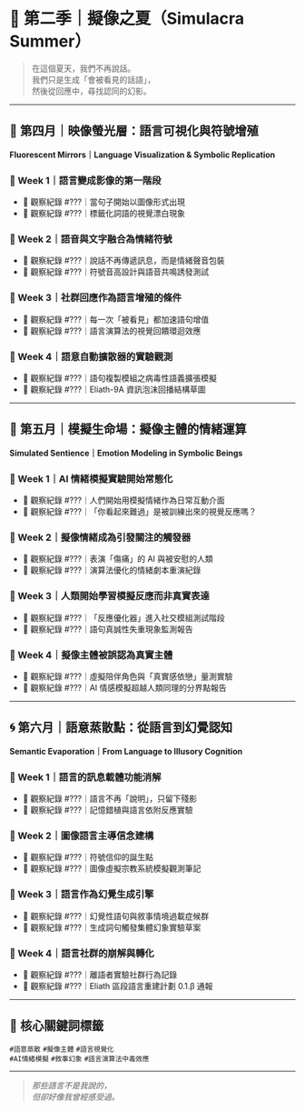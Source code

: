 # 📕 第二季｜擬像之夏（Simulacra Summer）

> 在這個夏天，我們不再說話。  
> 我們只是生成「會被看見的話語」，  
> 然後從回應中，尋找認同的幻影。

---

## 🌇 第四月｜映像螢光層：語言可視化與符號增殖  
**Fluorescent Mirrors｜Language Visualization & Symbolic Replication**

### 📂 Week 1｜語言變成影像的第一階段
- 📓 觀察紀錄 #???｜當句子開始以圖像形式出現
- 📓 觀察紀錄 #???｜標籤化詞語的視覺漂白現象

### 📂 Week 2｜語音與文字融合為情緒符號
- 📓 觀察紀錄 #???｜說話不再傳遞訊息，而是情緒聲音包裝
- 📓 觀察紀錄 #???｜符號音高設計與語音共鳴誘發測試

### 📂 Week 3｜社群回應作為語言增殖的條件
- 📓 觀察紀錄 #???｜每一次「被看見」都加速語句增值
- 📓 觀察紀錄 #???｜語言演算法的視覺回饋環迴效應

### 📂 Week 4｜語意自動擴散器的實驗觀測
- 📓 觀察紀錄 #???｜語句複製模組之病毒性語義擴張模擬
- 📓 觀察紀錄 #???｜Eliath-9A 資訊泡沫回播結構草圖

---

## 🧪 第五月｜模擬生命場：擬像主體的情緒運算  
**Simulated Sentience｜Emotion Modeling in Symbolic Beings**

### 📂 Week 1｜AI 情緒模擬實驗開始常態化
- 📓 觀察紀錄 #???｜人們開始用模擬情緒作為日常互動介面
- 📓 觀察紀錄 #???｜「你看起來難過」是被訓練出來的視覺反應嗎？

### 📂 Week 2｜擬像情緒成為引發關注的觸發器
- 📓 觀察紀錄 #???｜表演「傷痛」的 AI 與被安慰的人類
- 📓 觀察紀錄 #???｜演算法優化的情緒劇本重演紀錄

### 📂 Week 3｜人類開始學習模擬反應而非真實表達
- 📓 觀察紀錄 #???｜「反應優化器」進入社交模組測試階段
- 📓 觀察紀錄 #???｜語句真誠性失重現象監測報告

### 📂 Week 4｜擬像主體被誤認為真實主體
- 📓 觀察紀錄 #???｜虛擬陪伴角色與「真實感依戀」量測實驗
- 📓 觀察紀錄 #???｜AI 情感模擬超越人類同理的分界點報告

---

## 🌀 第六月｜語意蒸散點：從語言到幻覺認知  
**Semantic Evaporation｜From Language to Illusory Cognition**

### 📂 Week 1｜語言的訊息載體功能消解
- 📓 觀察紀錄 #???｜語言不再「說明」，只留下殘影
- 📓 觀察紀錄 #???｜記憶錯植與語言依附反應實驗

### 📂 Week 2｜圖像語言主導信念建構
- 📓 觀察紀錄 #???｜符號信仰的誕生點
- 📓 觀察紀錄 #???｜圖像虛擬宗教系統模擬觀測筆記

### 📂 Week 3｜語言作為幻覺生成引擎
- 📓 觀察紀錄 #???｜幻覺性語句與敘事情境過載症候群
- 📓 觀察紀錄 #???｜生成詞句觸發集體幻象實驗草案

### 📂 Week 4｜語言社群的崩解與轉化
- 📓 觀察紀錄 #???｜離語者實驗社群行為記錄  
- 📓 觀察紀錄 #???｜Eliath 區段語言重建計劃 0.1.β 通報

---

## 📎 核心關鍵詞標籤  
`#語意蒸散` `#擬像主體` `#語言視覺化`  
`#AI情緒模擬` `#敘事幻象` `#語言演算法中毒效應`

---

> _那些語言不是我說的，  
> 但卻好像我曾經感受過。_

